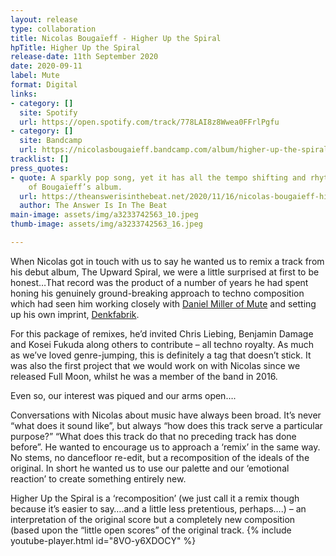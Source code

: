 ```yaml
---
layout: release
type: collaboration
title: Nicolas Bougaïeff - Higher Up the Spiral
hpTitle: Higher Up the Spiral
release-date: 11th September 2020
date: 2020-09-11
label: Mute
format: Digital
links:
- category: []
  site: Spotify
  url: https://open.spotify.com/track/778LAI8z8Wwea0FFrlPgfu
- category: []
  site: Bandcamp
  url: https://nicolasbougaieff.bandcamp.com/album/higher-up-the-spiral
tracklist: []
press_quotes:
- quote: A sparkly pop song, yet it has all the tempo shifting and rhythmic contortion
    of Bougaïeff’s album.
  url: https://theanswerisinthebeat.net/2020/11/16/nicolas-bougaieff-higher-up-the-spiral-mute-2020/?fbclid=IwAR0dv732n8zLPYTe3mTN3Csj1RIljBCRv0XQp4aZYR20PA5Q6MWARyroBlk
  author: The Answer Is In The Beat
main-image: assets/img/a3233742563_10.jpeg
thumb-image: assets/img/a3233742563_16.jpeg

---
```

When Nicolas got in touch with us to say he wanted us to remix a track from his debut album, The Upward Spiral, we were a little surprised at first to be honest…That record was the product of a number of years he had spent honing his genuinely ground-breaking approach to techno composition which had seen him working closely with [Daniel Miller of Mute](https://mute.com/artists/nicolas-bougaieff) and setting up his own imprint, [Denkfabrik](https://editionsdenkfabrik.bandcamp.com/).

For this package of remixes, he’d invited Chris Liebing, Benjamin Damage and Kosei Fukuda along others to contribute – all techno royalty. As much as we’ve loved genre-jumping, this is definitely a tag that doesn’t stick. It was also the first project that we would work on with Nicolas since we released Full Moon, whilst he was a member of the band in 2016.

Even so, our interest was piqued and our arms open….

Conversations with Nicolas about music have always been broad. It’s never “what does it sound like”, but always “how does this track serve a particular purpose?” “What does this track do that no preceding track has done before”. He wanted to encourage us to approach a ‘remix’ in the same way. No stems, no dancefloor re-edit, but a recomposition of the ideals of the original. In short he wanted us to use our palette and our ‘emotional reaction’ to create something entirely new.

Higher Up the Spiral is a ‘recomposition’ (we just call it a remix though because it’s easier to say….and a little less pretentious, perhaps….) – an interpretation of the original score but a completely new composition (based upon the “little open scores” of the original track.
{% include youtube-player.html id="8VO-y6XDOCY" %}